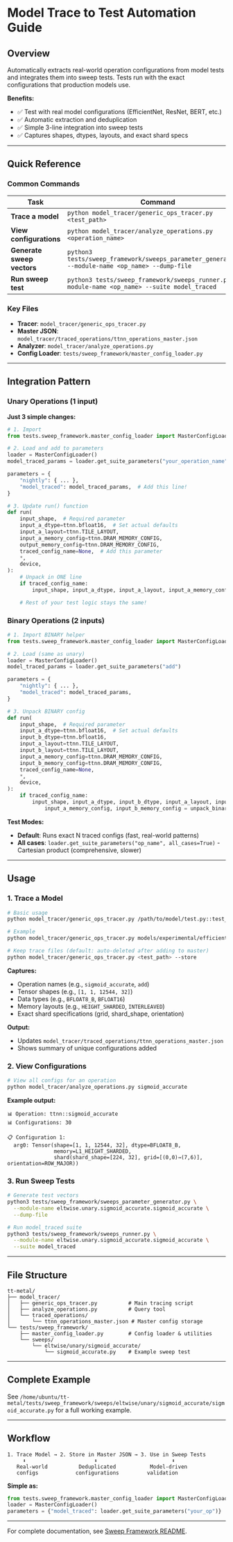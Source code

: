 # Model Trace to Test Automation Guide

## Overview

Automatically extracts real-world operation configurations from model tests and integrates them into sweep tests. Tests run with the exact configurations that production models use.

**Benefits:**
- ✅ Test with real model configurations (EfficientNet, ResNet, BERT, etc.)
- ✅ Automatic extraction and deduplication
- ✅ Simple 3-line integration into sweep tests
- ✅ Captures shapes, dtypes, layouts, and exact shard specs

---

## Quick Reference

### Common Commands

| Task | Command |
|------|---------|
| **Trace a model** | `python model_tracer/generic_ops_tracer.py <test_path>` |
| **View configurations** | `python model_tracer/analyze_operations.py <operation_name>` |
| **Generate sweep vectors** | `python3 tests/sweep_framework/sweeps_parameter_generator.py --module-name <op_name> --dump-file` |
| **Run sweep test** | `python3 tests/sweep_framework/sweeps_runner.py --module-name <op_name> --suite model_traced` |

### Key Files

- **Tracer**: `model_tracer/generic_ops_tracer.py`
- **Master JSON**: `model_tracer/traced_operations/ttnn_operations_master.json`
- **Analyzer**: `model_tracer/analyze_operations.py`
- **Config Loader**: `tests/sweep_framework/master_config_loader.py`

---

## Integration Pattern

### Unary Operations (1 input)

**Just 3 simple changes:**

```python
# 1. Import
from tests.sweep_framework.master_config_loader import MasterConfigLoader, unpack_traced_config

# 2. Load and add to parameters
loader = MasterConfigLoader()
model_traced_params = loader.get_suite_parameters("your_operation_name")

parameters = {
    "nightly": { ... },
    "model_traced": model_traced_params,  # Add this line!
}

# 3. Update run() function
def run(
    input_shape,  # Required parameter
    input_a_dtype=ttnn.bfloat16,  # Set actual defaults
    input_a_layout=ttnn.TILE_LAYOUT,
    input_a_memory_config=ttnn.DRAM_MEMORY_CONFIG,
    output_memory_config=ttnn.DRAM_MEMORY_CONFIG,
    traced_config_name=None,  # Add this parameter
    *,
    device,
):
    # Unpack in ONE line
    if traced_config_name:
        input_shape, input_a_dtype, input_a_layout, input_a_memory_config, output_memory_config = unpack_traced_config(traced_config_name)

    # Rest of your test logic stays the same!
```

### Binary Operations (2 inputs)

```python
# 1. Import BINARY helper
from tests.sweep_framework.master_config_loader import MasterConfigLoader, unpack_binary_traced_config

# 2. Load (same as unary)
loader = MasterConfigLoader()
model_traced_params = loader.get_suite_parameters("add")

parameters = {
    "nightly": { ... },
    "model_traced": model_traced_params,
}

# 3. Unpack BINARY config
def run(
    input_shape,  # Required parameter
    input_a_dtype=ttnn.bfloat16,  # Set actual defaults
    input_b_dtype=ttnn.bfloat16,
    input_a_layout=ttnn.TILE_LAYOUT,
    input_b_layout=ttnn.TILE_LAYOUT,
    input_a_memory_config=ttnn.DRAM_MEMORY_CONFIG,
    input_b_memory_config=ttnn.DRAM_MEMORY_CONFIG,
    traced_config_name=None,
    *,
    device,
):
    if traced_config_name:
        input_shape, input_a_dtype, input_b_dtype, input_a_layout, input_b_layout, \
            input_a_memory_config, input_b_memory_config = unpack_binary_traced_config(traced_config_name)
```

**Test Modes:**
- **Default**: Runs exact N traced configs (fast, real-world patterns)
- **All cases**: `loader.get_suite_parameters("op_name", all_cases=True)` - Cartesian product (comprehensive, slower)

---

## Usage

### 1. Trace a Model

```bash
# Basic usage
python model_tracer/generic_ops_tracer.py /path/to/model/test.py::test_function

# Example
python model_tracer/generic_ops_tracer.py models/experimental/efficientnetb0/tests/pcc/test_ttnn_efficientnetb0.py::test_efficientnetb0_model

# Keep trace files (default: auto-deleted after adding to master)
python model_tracer/generic_ops_tracer.py <test_path> --store
```

**Captures:**
- Operation names (e.g., `sigmoid_accurate`, `add`)
- Tensor shapes (e.g., `[1, 1, 12544, 32]`)
- Data types (e.g., `BFLOAT8_B`, `BFLOAT16`)
- Memory layouts (e.g., `HEIGHT_SHARDED`, `INTERLEAVED`)
- Exact shard specifications (grid, shard_shape, orientation)

**Output:**
- Updates `model_tracer/traced_operations/ttnn_operations_master.json`
- Shows summary of unique configurations added

### 2. View Configurations

```bash
# View all configs for an operation
python model_tracer/analyze_operations.py sigmoid_accurate
```

**Example output:**
```
📊 Operation: ttnn::sigmoid_accurate
📊 Configurations: 30

📋 Configuration 1:
  arg0: Tensor(shape=[1, 1, 12544, 32], dtype=BFLOAT8_B,
               memory=L1_HEIGHT_SHARDED,
               shard(shard_shape=[224, 32], grid=[(0,0)→(7,6)], orientation=ROW_MAJOR))
```

### 3. Run Sweep Tests

```bash
# Generate test vectors
python3 tests/sweep_framework/sweeps_parameter_generator.py \
  --module-name eltwise.unary.sigmoid_accurate.sigmoid_accurate \
  --dump-file

# Run model_traced suite
python3 tests/sweep_framework/sweeps_runner.py \
  --module-name eltwise.unary.sigmoid_accurate.sigmoid_accurate \
  --suite model_traced
```

---

## File Structure

```
tt-metal/
├── model_tracer/
│   ├── generic_ops_tracer.py          # Main tracing script
│   ├── analyze_operations.py          # Query tool
│   └── traced_operations/
│       └── ttnn_operations_master.json # Master config storage
└── tests/sweep_framework/
    ├── master_config_loader.py        # Config loader & utilities
    └── sweeps/
        └── eltwise/unary/sigmoid_accurate/
            └── sigmoid_accurate.py    # Example sweep test
```

---

## Complete Example

See `/home/ubuntu/tt-metal/tests/sweep_framework/sweeps/eltwise/unary/sigmoid_accurate/sigmoid_accurate.py` for a full working example.

---

## Workflow

```
1. Trace Model → 2. Store in Master JSON → 3. Use in Sweep Tests
     ⬇️                      ⬇️                        ⬇️
   Real-world          Deduplicated           Model-driven
   configs            configurations         validation
```

**Simple as:**
```python
from tests.sweep_framework.master_config_loader import MasterConfigLoader
loader = MasterConfigLoader()
parameters = {"model_traced": loader.get_suite_parameters("your_op")}
```

---

For complete documentation, see [Sweep Framework README](tests/sweep_framework/README.md).
